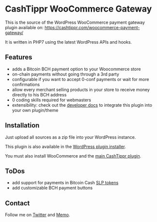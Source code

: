 # CashTippr WooCommerce Gateway
This is the source of the WordPress WooCommerce payment gateway plugin available on: https://cashtippr.com/woocommerce-payment-gateway/

It is written in PHP7 using the latest WordPress APIs and hooks.

## Features
* adds a Bitcoin BCH payment option to your Woocommerce store
* on-chain payments without going through a 3rd party
* configurable if you want to accept 0-conf payments or wait for more confirmations
* allow every merchant selling products in your store to receive money directly to his BCH address
* 0 coding skills required for webmasters
* extensibility: check out the [developer docs](https://cashtippr.com/developer-docs/) to integrate this plugin into your own plugin/theme


## Installation
Just upload all sources as a zip file into your WordPress instance.

This plugin is also available in the [WordPress plugin installer](https://wordpress.org/plugins/cashtippr-woocommerce-addon/).

You must also install WooCommerce and the [main CashTippr plugin](https://github.com/Ekliptor/cashtippr).


## ToDos
* add support for payments in Bitcoin Cash [SLP tokens](https://simpleledger.cash/)
* add customizable BCH payment buttons


## Contact
Follow me on [Twitter](https://twitter.com/ekliptor) and [Memo](https://memo.cash/profile/1JFKA1CabVyX98qPRAUQBL9NhoTnXZr5Zm).
